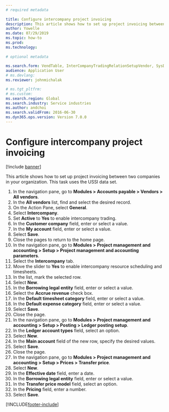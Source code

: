 ```yaml
--- 
# required metadata 
 
title: Configure intercompany project invoicing
description: This article shows how to set up project invoicing between two companies in your organization. 
author: Yowelle
ms.date: 07/29/2019
ms.topic: how-to 
ms.prod:  
ms.technology:  
 
# optional metadata 
 
ms.search.form: VendTable, InterCompanyTradingRelationSetupVendor, SysDataAreaSelectLookup, ProjParameters, ProjPosting, ProjTransferPrice   
audience: Application User 
# ms.devlang:  
ms.reviewer: johnmichalak

# ms.tgt_pltfrm:  
# ms.custom:  
ms.search.region: Global
ms.search.industry: Service industries
ms.author: andchoi
ms.search.validFrom: 2016-06-30 
ms.dyn365.ops.version: Version 7.0.0 
---
```

# Configure intercompany project invoicing

[!include [banner](../../includes/banner.md)]

This article shows how to set up project invoicing between two companies in your organization. This task uses the USSI data set.

1. In the navigation pane, go to **Modules > Accounts payable > Vendors > All vendors**.
2. In the **All vendors** list, find and select the desired record.
3. On the Action Pane, select **General**.
4. Select **Intercompany**.
5. Set **Active** to **Yes** to enable intercompany trading.
6. In the **Customer company** field, enter or select a value.
7. In the **My account** field, enter or select a value.
8. Select **Save**.
9. Close the pages to return to the home page.
10. In the navigation pane, go to **Modules > Project management and accounting > Setup > Project management and accounting parameters**.
11. Select the **Intercompany** tab.
12. Move the slider to **Yes** to enable intercompany resource scheduling and timesheets.
13. In the list, mark the selected row.
14. Select **New**.
15. In the **Borrowing legal entity** field, enter or select a value.
16. Select the **Accrue revenue** check box.
17. In the **Default timesheet category** field, enter or select a value.
18. In the **Default expense category** field, enter or select a value.
19. Select **Save**.
20. Close the page.
21. In the navigation pane, go to **Modules > Project management and accounting > Setup > Posting > Ledger posting setup**.
22. In the **Ledger account types** field, select an option.
23. Select **New**.
24. In the **Main account** field of the new row, specify the desired values.
25. Select **Save**.
26. Close the page.
27. In the navigation pane, go to **Modules > Project management and accounting > Setup > Prices > Transfer price**.
28. Select **New**.
29. In the **Effective date** field, enter a date.
30. In the **Borrowing legal entity** field, enter or select a value.
31. In the **Transfer price model** field, select an option.
32. In the **Pricing** field, enter a number.
33. Select **Save**.



[!INCLUDE[footer-include](../../includes/footer-banner.md)]
